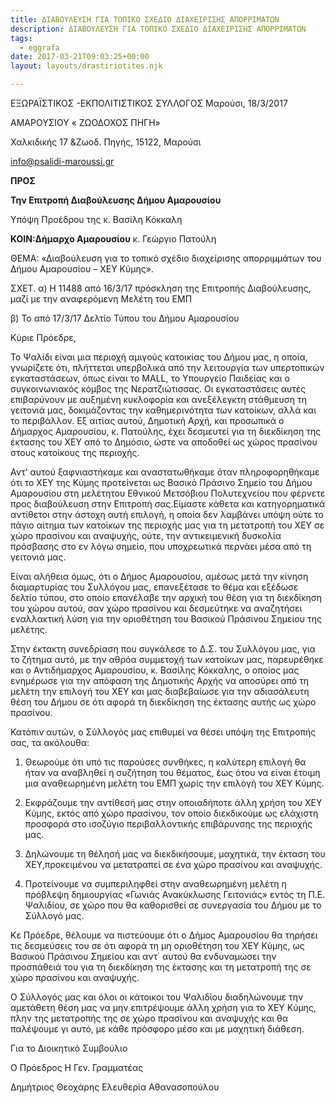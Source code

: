 ```yaml
---
title: ΔΙΑΒΟΥΛΕΥΣΗ ΓΙΑ ΤΟΠΙΚΟ ΣΧΕΔΙΟ ΔΙΑΧΕΙΡΙΣΗΣ ΑΠΟΡΡΙΜΑΤΩΝ
description: ΔΙΑΒΟΥΛΕΥΣΗ ΓΙΑ ΤΟΠΙΚΟ ΣΧΕΔΙΟ ΔΙΑΧΕΙΡΙΣΗΣ ΑΠΟΡΡΙΜΑΤΩΝ
tags:
  - eggrafa
date: 2017-03-21T09:03:25+00:00
layout: layouts/drastiriotites.njk

---
```


<!-- excerpt -->

ΕΞΩΡΑΪΣΤΙΚΟΣ -ΕΚΠΟΛΙΤΙΣΤΙΚΟΣ ΣΥΛΛΟΓΟΣ Μαρούσι, 18/3/2017

ΑΜΑΡΟΥΣΙΟΥ « ΖΩΟΔΟΧΟΣ ΠΗΓΗ»

Χαλκιδικής 17 &amp;Ζωοδ. Πηγής, 15122, Μαρούσι

<info@psalidi-maroussi.gr>

**ΠΡΟΣ**

**Την Επιτροπή Διαβούλευσης Δήμου Αμαρουσίου**

Υπόψη Προέδρου της κ. Βασίλη Κόκκαλη

**ΚΟΙΝ:Δήμαρχο Αμαρουσίου** κ. Γεώργιο Πατούλη

ΘΕΜΑ: «Διαβούλευση για το τοπικό σχέδιο διαχείρισης απορριμμάτων του Δήμου Αμαρουσίου – ΧΕΥ Κύμης».

ΣΧΕΤ. α) Η 11488 από 16/3/17 πρόσκληση της Επιτροπής Διαβούλευσης, μαζί με την αναφερόμενη Μελέτη του ΕΜΠ

β) Το από 17/3/17 Δελτίο Τύπου του Δήμου Αμαρουσίου

Κύριε Πρόεδρε,

Το Ψαλίδι είναι μια περιοχή αμιγούς κατοικίας του Δήμου μας, η οποία, γνωρίζετε ότι, πλήττεται υπερβολικά από την λειτουργία των υπερτοπικών εγκαταστάσεων, όπως είναι το MALL, το Υπουργείο Παιδείας και ο συγκοινωνιακός κόμβος της Νερατζιώτισσας. Οι εγκαταστάσεις αυτές επιβαρύνουν με αυξημένη κυκλοφορία και ανεξέλεγκτη στάθμευση τη γειτονιά μας, δοκιμάζοντας την καθημερινότητα των κατοίκων, αλλά και το περιβάλλον. Εξ αιτίας αυτού, Δημοτική Αρχή, και προσωπικά ο Δήμαρχος Αμαρουσίου, κ. Πατούλης, έχει δεσμευτεί για τη διεκδίκηση της έκτασης του ΧΕΥ από το Δημόσιο, ώστε να αποδοθεί ως χώρος πρασίνου στους κατοίκους της περιοχής.

Αντ’ αυτού ξαφνιαστήκαμε και αναστατωθήκαμε όταν πληροφορηθήκαμε ότι το ΧΕΥ της Κύμης προτείνεται ως Βασικό Πράσινο Σημείο του Δήμου Αμαρουσίου στη μελέτητου Εθνικού Μετσόβιου Πολυτεχνείου που φέρνετε προς διαβούλευση στην Επιτροπή σας.Είμαστε κάθετα και κατηγορηματικά αντίθετοι στην άστοχη αυτή επιλογή, η οποία δεν λαμβάνει υπόψη ούτε το πάγιο αίτημα των κατοίκων της περιοχής μας για τη μετατροπή του ΧΕΥ σε χώρο πρασίνου και αναψυχής, ούτε, την αντικειμενική δυσκολία πρόσβασης στο εν λόγω σημείο, που υποχρεωτικά περνάει μέσα από τη γειτονιά μας.

Είναι αλήθεια όμως, ότι ο Δήμος Αμαρουσίου, αμέσως μετά την κίνηση διαμαρτυρίας του Συλλόγου μας, επανεξέτασε το θέμα και εξέδωσε δελτίο τύπου, στο οποίο επανέλαβε την αρχική του θέση για τη διεκδίκηση του χώρου αυτού, σαν χώρο πρασίνου και δεσμεύτηκε να αναζητήσει εναλλακτική λύση για την οριοθέτηση του Βασικού Πράσινου Σημείου της μελέτης.

Στην έκτακτη συνεδρίαση που συγκάλεσε το Δ.Σ. του Συλλόγου μας, για το ζήτημα αυτό, με την αθρόα συμμετοχή των κατοίκων μας, παρευρέθηκε και ο Αντιδήμαρχος Αμαρουσίου, κ. Βασίλης Κόκκαλης, ο οποίος μας ενημέρωσε για την απόφαση της Δημοτικής Αρχής να αποσύρει από τη μελέτη την επιλογή του ΧΕΥ και μας διαβεβαίωσε για την αδιασάλευτη θέση του Δήμου σε ότι αφορά τη διεκδίκηση της έκτασης αυτής ως χώρο πρασίνου.

Κατόπιν αυτών, ο Σύλλογός μας επιθυμεί να θέσει υπόψη της Επιτροπής σας, τα ακόλουθα:

1. Θεωρούμε ότι υπό τις παρούσες συνθήκες, η καλύτερη επιλογή θα ήταν να αναβληθεί η συζήτηση του θέματος, έως ότου να είναι έτοιμη μια αναθεωρημένη μελέτη του ΕΜΠ χωρίς την επιλογή του ΧΕΥ Κύμης.

2. Εκφράζουμε την αντίθεσή μας στην οποιαδήποτε άλλη χρήση του ΧΕΥ Κύμης, εκτός από χώρο πρασίνου, τον οποίο διεκδικούμε ως ελάχιστη προσφορά στο ισοζύγιο περιβαλλοντικής επιβάρυνσης της περιοχής μας.

3. Δηλώνουμε τη θέλησή μας να διεκδικήσουμε, μαχητικά, την έκταση του ΧΕΥ,προκειμένου να μετατραπεί σε ένα χώρο πρασίνου και αναψυχής.

4. Προτείνουμε να συμπεριληφθεί στην αναθεωρημένη μελέτη η πρόβλεψη δημιουργίας «Γωνιάς Ανακύκλωσης Γειτονιάς» εντός τη Π.Ε. Ψαλιδίου, σε χώρο που θα καθορισθεί σε συνεργασία του Δήμου με το Σύλλογό μας.

Κε Πρόεδρε, θέλουμε να πιστεύουμε ότι ο Δήμος Αμαρουσίου θα τηρήσει τις δεσμεύσεις του σε ότι αφορά τη μη οριοθέτηση του ΧΕΥ Κύμης, ως Βασικού Πράσινου Σημείου και αντ΄ αυτού θα ενδυναμώσει την προσπάθειά του για τη διεκδίκηση της έκτασης και τη μετατροπή της σε χώρο πρασίνου και αναψυχής.

Ο Σύλλογός μας και όλοι οι κάτοικοι του Ψαλιδίου διαδηλώνουμε την αμετάθετη θέση μας να μην επιτρέψουμε άλλη χρήση για το ΧΕΥ Κύμης, πλην της μετατροπής της σε χώρο πρασίνου και αναψυχής και θα παλέψουμε γι αυτό, με κάθε πρόσφορο μέσο και με μαχητική διάθεση.

Για το Διοικητικό Συμβούλιο

Ο Πρόεδρος Η Γεν. Γραμματέας

Δημήτριος Θεοχάρης Ελευθερία Αθανασοπούλου
